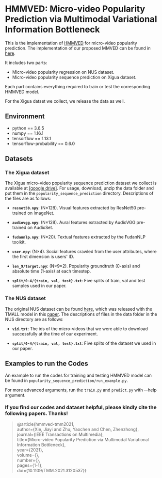 # HMMVED: Micro-video Popularity Prediction via Multimodal Variational Information Bottleneck

This is the implementation of [HMMVED](https://ieeexplore.ieee.org/abstract/document/9576573/) for micro-video popularity prediction. The implementation of our proposed MMVED can be found in [here](https://github.com/yaochenzhu/MMVED).

It includes two parts:

- Micro-video popularity regression on NUS dataset.
- Micro-video popularity sequence prediction on Xigua dataset.

Each part contains everything required to train or test the corresponding HMMVED model. 

For the Xigua datset we collect, we release the data as well.

## Environment

- python == 3.6.5
- numpy == 1.16.1
- tensorflow == 1.13.1
- tensorflow-probability == 0.6.0

## Datasets

### The Xigua dataset

The Xigua micro-video popularity sequence prediction dataset we collect is available at [[google drive]](https://drive.google.com/drive/folders/1Q2iTMKiFSO1uVw4Io4uTwSc2uONO6iFc?usp=sharing). For usage, download, unzip the data folder and put them in the `popularity_sequence_prediction` directory. Descriptions of the files are as follows:

- **`resnet50.npy`**:
   (N×128). Visual features extracted by ResNet50 pre-trained on ImageNet.
 
- **`audiovgg.npy`**:
   (N×128). Aural features extracted by AudioVGG pre-trained on AudioSet.
 
- **`fudannlp.npy`**:
   (N×20). Textual features extracted by the FudanNLP toolkit.

- **`user.npy`**:
   (N×4). Social features crawled from the user attributes, where the first dimension is users' ID.

- **`len_9/target.npy`**: (N×9×2). Popularity groundtruth (0-axis) and absolute time (1-axis) at each timestep.

- **`split/0-4/{train, val, test}.txt`**: Five splits of train, val and test samples used in our paper.

### The NUS dataset

The original NUS dataset can be found [here](https://acmmm2016.wixsite.com/micro-videos), which was released with the TMALL model in this [paper](http://www.nextcenter.org/wp-content/uploads/2017/06/MicroTellsMacro.JournalNExT.pdf). The descriptions of files in the data folder in the NUS directory are as follows:

- **`vid.txt`**:  The ids of the micro-videos that we were able to download successfully at the time of our experiment.

- **`split/0-4/{train, val, test}.txt`**: Five splits of the dataset we used in our paper.

## Examples to run the Codes

An example to run the codes for training and testing HMMVED model can be found in `popularity_sequence_prediction/run_example.py`.

For more advanced arguments, run the `train.py` and `predict.py` with --help argument.

### **If you find our codes and dataset helpful, please kindly cite the following papers. Thanks!**
> @article{hmmved-tmm2021,  
	author={Xie, Jiayi and Zhu, Yaochen and Chen, Zhenzhong},  
	journal={IEEE Transactions on Multimedia},   
	title={Micro-video Popularity Prediction via Multimodal Variational Information Bottleneck},   
	year={2021},  
	volume={},  
	number={},  
	pages={1-1},  
	doi={10.1109/TMM.2021.3120537}}

